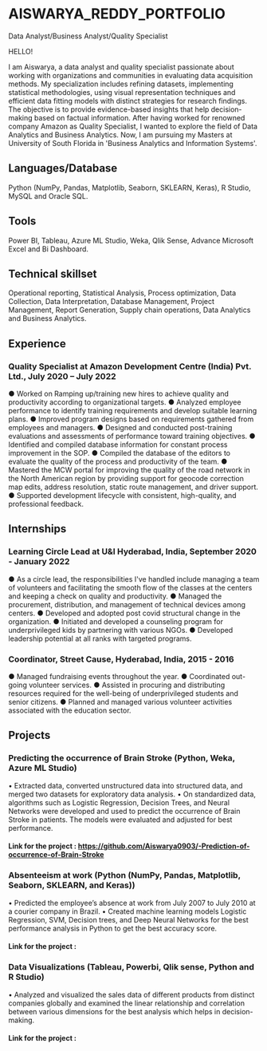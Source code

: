 # AISWARYA_REDDY_PORTFOLIO
Data Analyst/Business Analyst/Quality Specialist

HELLO!

I am Aiswarya, a data analyst and quality specialist passionate about working with organizations and communities in evaluating data acquisition methods. My specialization includes refining datasets, implementing statistical methodologies, using visual representation techniques and efficient data fitting models with distinct strategies for research findings. The objective is to provide evidence-based insights that help decision-making based on factual information. After having worked for renowned company Amazon as Quality Specialist, I wanted to explore the field of Data Analytics and Business Analytics. Now, I am pursuing my Masters at University of South Florida in 'Business Analytics and Information Systems'. 

## Languages/Database
Python (NumPy, Pandas, Matplotlib, Seaborn, SKLEARN, Keras), R Studio, MySQL and Oracle SQL.

## Tools
Power BI, Tableau, Azure ML Studio, Weka, Qlik Sense, Advance Microsoft Excel and Bi Dashboard.

## Technical skillset
Operational reporting, Statistical Analysis, Process optimization, Data Collection, Data Interpretation, Database Management, Project Management, Report Generation, Supply chain operations, Data Analytics and Business Analytics.

## Experience
### Quality Specialist at Amazon Development Centre (India) Pvt. Ltd., July 2020 – July 2022
●	Worked on Ramping up/training new hires to achieve quality and productivity according to organizational targets.
●	Analyzed employee performance to identify training requirements and develop suitable learning plans.
●	Improved program designs based on requirements gathered from employees and managers.
●	Designed and conducted post-training evaluations and assessments of performance toward training objectives.
●	Identified and compiled database information for constant process improvement in the SOP.
●	Compiled the database of the editors to evaluate the quality of the process and productivity of the team.
●	Mastered the MCW portal for improving the quality of the road network in the North American region by providing support for geocode correction map edits, address resolution, static route management, and driver support.
●	Supported development lifecycle with consistent, high-quality, and professional feedback.

## Internships
### Learning Circle Lead at U&I Hyderabad, India, September 2020 - January 2022
●	As a circle lead, the responsibilities I've handled include managing a team of volunteers and facilitating the smooth flow of the classes at the centers and keeping a check on quality and productivity.
●	Managed the procurement, distribution, and management of technical devices among centers.
●	Developed and adopted post covid structural change in the organization.
●	Initiated and developed a counseling program for underprivileged kids by partnering with various NGOs.
●	Developed leadership potential at all ranks with targeted programs.

### Coordinator, Street Cause, Hyderabad, India, 2015 - 2016
●	Managed fundraising events throughout the year.
●	Coordinated out-going volunteer services.
●	Assisted in procuring and distributing resources required for the well-being of underprivileged students and senior citizens. 
●	Planned and managed various volunteer activities associated with the education sector.

## Projects

### Predicting the occurrence of Brain Stroke (Python, Weka, Azure ML Studio)
•	   Extracted data, converted unstructured data into structured data, and merged two datasets for exploratory data analysis.
•	   On standardized data, algorithms such as Logistic Regression, Decision Trees, and Neural Networks were developed and used to predict the occurrence of Brain Stroke in patients. The models were evaluated and adjusted for best performance.
#### Link for the project : https://github.com/Aiswarya0903/-Prediction-of-occurrence-of-Brain-Stroke

### Absenteeism at work (Python (NumPy, Pandas, Matplotlib, Seaborn, SKLEARN, and Keras)) 
•	Predicted the employee’s absence at work from July 2007 to July 2010 at a courier company in Brazil.
•	Created machine learning models Logistic Regression, SVM, Decision trees, and Deep Neural Networks for the best performance analysis in Python to get the best accuracy score.
#### Link for the project : 

### Data Visualizations (Tableau, Powerbi, Qlik sense, Python and R Studio)
•	Analyzed and visualized the sales data of different products from distinct companies globally and examined the linear relationship and correlation between various dimensions for the best analysis which helps in decision-making.
#### Link for the project : 
